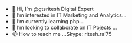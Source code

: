 - 👋 Hi, I’m @gtsritesh Digital Expert
- 👀 I’m interested in IT Marketing and Analytics...
- 🌱 I’m currently learning php...
- 💞️ I’m looking to collaborate on IT Pojects ...
- 📫 How to reach me ...Skype: ritesh.rai75

<!---
gtsritesh/gtsritesh is a ✨ special ✨ repository because its `README.md` (this file) appears on your GitHub profile.
You can click the Preview link to take a look at your changes.                      
--->
